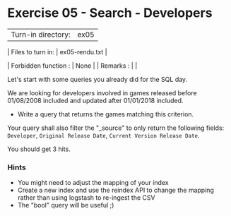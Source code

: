 # Exercise 05 - Search - Developers

|                         |                    |
| -----------------------:| ------------------ |
|   Turn-in directory:    |  ex05              |

|   Files to turn in:     |  ex05-rendu.txt    |

|   Forbidden function :  |  None              |
|   Remarks :             |                    |

Let's start with some queries you already did for the SQL day.

We are looking for developers involved in games released before 01/08/2008 included and updated after 01/01/2018 included.

- Write a query that returns the games matching this criterion.

Your query shall also filter the "_source" to only return the following fields: `Developer`, `Original Release Date`, `Current Version Release Date`.

You should get 3 hits.


### Hints

- You might need to adjust the mapping of your index
- Create a new index and use the reindex API to change the mapping rather than using logstash to re-ingest the CSV
- The "bool" query will be useful ;)  
